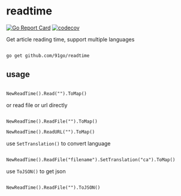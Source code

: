 # readtime

[![Go Report Card](https://goreportcard.com/badge/github.com/91go/readtime)](https://goreportcard.com/report/github.com/91go/readtime)
[![codecov](https://codecov.io/gh/91go/readtime/branch/main/graph/badge.svg?token=VLP0KPQ5FS)](https://codecov.io/gh/91go/readtime)


Get article reading time, support multiple languages

```markdown

go get github.com/91go/readtime

```

## usage

```markdown

NewReadTime().Read("").ToMap()

```

or read file or url directly

```markdown

NewReadTime().ReadFile("").ToMap()

NewReadTime().ReadURL("").ToMap()

```

use `SetTranslation()` to convert language

```markdown

NewReadTime().ReadFile("filename").SetTranslation("ca").ToMap()

```

use `ToJSON()` to get json

```markdown

NewReadTime().ReadFile("").ToJSON()

```